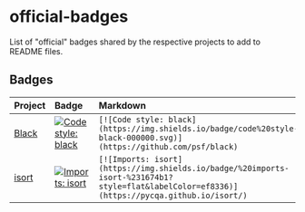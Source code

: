 # official-badges

List of "official" badges shared by the respective projects to add to README files.

## Badges

| Project                                                          | Badge                                                                                                                                     | Markdown                                                                                                                                    |
| :--------------------------------------------------------------- | :---------------------------------------------------------------------------------------------------------------------------------------- | :------------------------------------------------------------------------------------------------------------------------------------------ |
| [Black](https://black.readthedocs.io/en/stable/#show-your-style) | [![Code style: black](https://img.shields.io/badge/code%20style-black-000000.svg)](https://github.com/psf/black)                          | `[![Code style: black](https://img.shields.io/badge/code%20style-black-000000.svg)](https://github.com/psf/black)`                          |
| [isort](https://pycqa.github.io/isort/#spread-the-word)          | [![Imports: isort](https://img.shields.io/badge/%20imports-isort-%231674b1?style=flat&labelColor=ef8336)](https://pycqa.github.io/isort/) | `[![Imports: isort](https://img.shields.io/badge/%20imports-isort-%231674b1?style=flat&labelColor=ef8336)](https://pycqa.github.io/isort/)` |
